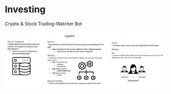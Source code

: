 # Investing
Crypto &amp; Stock Trading-Watcher Bot

![Investing App Architecture](../design/assest/architeture/architecture-readme-horizontal.png "Investing App Architecture")
